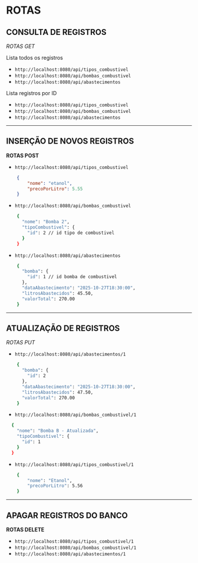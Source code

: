 # ROTAS

## CONSULTA DE REGISTROS 
*ROTAS GET*
  
Lista todos os registros
- `http://localhost:8080/api/tipos_combustivel`  
- `http://localhost:8080/api/bombas_combustivel`  
- `http://localhost:8080/api/abastecimentos`

Lista registros por ID
- `http://localhost:8080/api/tipos_combustivel`  
- `http://localhost:8080/api/bombas_combustivel`  
- `http://localhost:8080/api/abastecimentos`  

---

## INSERÇÃO DE NOVOS REGISTROS
**ROTAS POST**
- `http://localhost:8080/api/tipos_combustivel`
```json
    {
        "nome": "etanol",
        "precoPorLitro": 5.55
    }
```

- `http://localhost:8080/api/bombas_combustivel`
```bash
    {
      "nome": "Bomba 2",
      "tipoCombustivel": {
        "id": 2 // id tipo de combustivel
      }
    }
```

- `http://localhost:8080/api/abastecimentos`
```bash
    {
      "bomba": {
        "id": 1 // id bomba de combustivel
      },
      "dataAbastecimento": "2025-10-27T18:30:00",
      "litrosAbastecidos": 45.50,
      "valorTotal": 270.00
    }
```

---

## ATUALIZAÇÃO DE REGISTROS
*ROTAS PUT*
- `http://localhost:8080/api/abastecimentos/1`
```bash
    {
      "bomba": {
        "id": 2
      },
      "dataAbastecimento": "2025-10-27T18:30:00",
      "litrosAbastecidos": 47.50,
      "valorTotal": 270.00
    }   
```

- `http://localhost:8080/api/bombas_combustivel/1`
```bash
  {
    "nome": "Bomba B - Atualizada",
    "tipoCombustivel": {
      "id": 1
    }
  }   
```

- `http://localhost:8080/api/tipos_combustivel/1`
```bash
    {
        "nome": "Etanol",
        "precoPorLitro": 5.56
    }  
```

---

## APAGAR REGISTROS DO BANCO
**ROTAS DELETE**  
- `http://localhost:8080/api/tipos_combustivel/1`  
- `http://localhost:8080/api/bombas_combustivel/1`  
- `http://localhost:8080/api/abastecimentos/1`  
